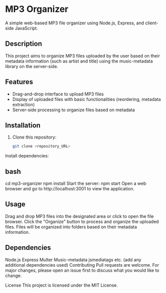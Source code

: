 # MP3 Organizer

A simple web-based MP3 file organizer using Node.js, Express, and client-side JavaScript.

## Description

This project aims to organize MP3 files uploaded by the user based on their metadata information (such as artist and title) using the music-metadata library on the server-side.

## Features

- Drag-and-drop interface to upload MP3 files
- Display of uploaded files with basic functionalities (reordering, metadata extraction)
- Server-side processing to organize files based on metadata

## Installation

1. Clone this repository:

   ```bash
   git clone <repository_URL>
Install dependencies:

## bash

cd mp3-organizer
npm install
Start the server:
npm start
Open a web browser and go to http://localhost:3001 to view the application.

## Usage
Drag and drop MP3 files into the designated area or click to open the file browser.
Click the "Organize" button to process and organize the uploaded files.
Files will be organized into folders based on their metadata information.

## Dependencies
Node.js
Express
Multer
Music-metadata
jsmediatags
etc. (add any additional dependencies used)
Contributing
Pull requests are welcome. For major changes, please open an issue first to discuss what you would like to change.

License
This project is licensed under the MIT License.